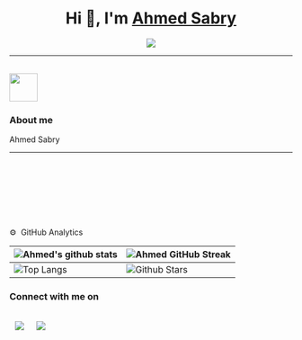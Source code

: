 <h1 align="center">Hi 👋, I'm <a href="https://100rabhcsmc.github.io/Me.io/" target="blank">
Ahmed Sabry</a></h1>

<p align="center">
  <a href="https://github.com/DenverCoder1/readme-typing-svg"><img src="https://readme-typing-svg.herokuapp.com?font=Time+New+Roman&color=%23C8BE25&size=25&center=true&vCenter=true&width=600&height=100&lines=Backend+Developer+.Net;Computer+Science+Student;Always+learning+new+things"></a>
</p>

<hr>
<br>
 <picture><img src = "https://github.com/7oSkaaa/7oSkaaa/blob/main/Images/about_me.gif?raw=true" width = 50px></picture> <h3>About me</h3>
<p>Ahmed Sabry</p>

<hr>

<br><br><br><br><br><br><br>
⚙️ &nbsp;GitHub Analytics

| ![Ahmed's github stats](https://github-readme-stats.vercel.app/api?username=A7medS3bry&show_icons=true&theme=tokyonight) | ![Ahmed GitHub Streak](https://github-readme-streak-stats.herokuapp.com/?user=A7medS3bry&theme=tokyonight) |
| --- | --- |
| ![Top Langs](https://github-readme-stats.vercel.app/api/top-langs/?username=A7medS3bry&theme=tokyonight) | ![Github Stars](https://github-readme-stats.vercel.app/api?username=A7medS3bry&show_icons=true&locale=en&count_private=true&hide_rank=true&custom_title=My%20GitHub%20Stats&disable_animations=true&theme=tokyonight) |


<h3>Connect with me on</h3>
<p>
<br>	
<a style="margin-left: 10px;"  target="_blank" href="https://www.linkedin.com/in/a7med-sabry/">
			<img src="https://img.icons8.com/doodle/40/000000/linkedin--v2.png"></a>
&emsp;
<a target="_blank" href="mailto:coder.ahmed.sabry@gmail.com"
><img src="https://img.shields.io/badge/-Gmail-D14836?style=for-the-badge&logo=Gmail&logoColor=white"></img></a>


<br>
</p>












<!--	
<br><br>
⚙️ &nbsp;GitHub Analytics

<p align="center">
<a href="https://github.com/AVS1508">
  <img height="180em" src="https://github-readme-stats-eight-theta.vercel.app/api?username=A7medS3bry&show_icons=true&theme=algolia&include_all_commits=true&count_private=true"/>
  <img height="180em" src="https://github-readme-stats-eight-theta.vercel.app/api/top-langs/?username=A7medS3bry&layout=compact&langs_count=8&theme=algolia"/>
</a>
</p>

<h3>Most Used Languages</h3>
<p><img align="left" src="https://github-readme-stats.vercel.app/api/top-langs?username=A7medS3bry&show_icons=true&theme=dark&locale=en&layout=compact" alt="A7medS3bry" /></p>
<br><br><br><br><br>
<h3>My GitHub Stats</h3>
<p>&nbsp;<img align="left" src="https://github-readme-stats.vercel.app/api?username=A7medS3bry&show_icons=true&theme=dark&locale=en" alt="A7medS3bry" /></p>

<br><br><br><br><br><br><br>
<h3>My Contribution</h3>
<p><img align="left" src="https://github-readme-streak-stats.herokuapp.com/?user=A7medS3bry&theme=dark" alt="A7medS3bry" /></p>

<br><br><br><br><br><br><br>
-->

